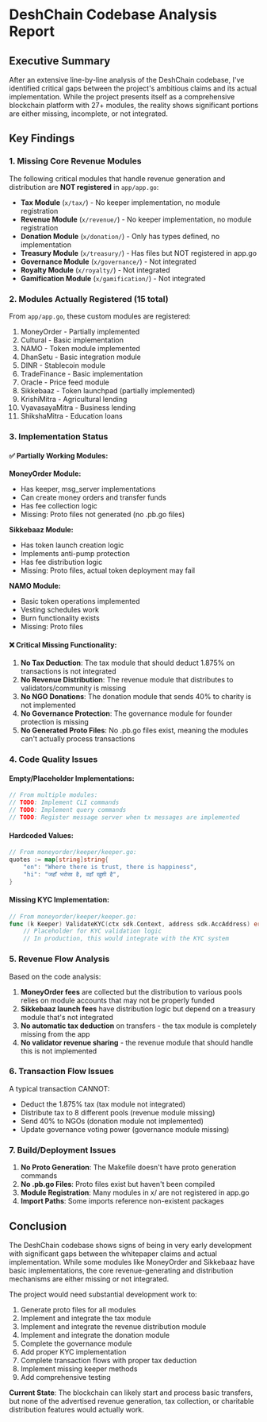 # DeshChain Codebase Analysis Report

## Executive Summary

After an extensive line-by-line analysis of the DeshChain codebase, I've identified critical gaps between the project's ambitious claims and its actual implementation. While the project presents itself as a comprehensive blockchain platform with 27+ modules, the reality shows significant portions are either missing, incomplete, or not integrated.

## Key Findings

### 1. Missing Core Revenue Modules

The following critical modules that handle revenue generation and distribution are **NOT registered** in `app/app.go`:

- **Tax Module** (`x/tax/`) - No keeper implementation, no module registration
- **Revenue Module** (`x/revenue/`) - No keeper implementation, no module registration  
- **Donation Module** (`x/donation/`) - Only has types defined, no implementation
- **Treasury Module** (`x/treasury/`) - Has files but NOT registered in app.go
- **Governance Module** (`x/governance/`) - Not integrated
- **Royalty Module** (`x/royalty/`) - Not integrated
- **Gamification Module** (`x/gamification/`) - Not integrated

### 2. Modules Actually Registered (15 total)

From `app/app.go`, these custom modules are registered:
1. MoneyOrder - Partially implemented
2. Cultural - Basic implementation
3. NAMO - Token module implemented
4. DhanSetu - Basic integration module
5. DINR - Stablecoin module
6. TradeFinance - Basic implementation
7. Oracle - Price feed module
8. Sikkebaaz - Token launchpad (partially implemented)
9. KrishiMitra - Agricultural lending
10. VyavasayaMitra - Business lending
11. ShikshaMitra - Education loans

### 3. Implementation Status

#### ✅ Partially Working Modules:

**MoneyOrder Module:**
- Has keeper, msg_server implementations
- Can create money orders and transfer funds
- Has fee collection logic
- Missing: Proto files not generated (no .pb.go files)

**Sikkebaaz Module:**
- Has token launch creation logic
- Implements anti-pump protection
- Has fee distribution logic
- Missing: Proto files, actual token deployment may fail

**NAMO Module:**
- Basic token operations implemented
- Vesting schedules work
- Burn functionality exists
- Missing: Proto files

#### ❌ Critical Missing Functionality:

1. **No Tax Deduction**: The tax module that should deduct 1.875% on transactions is not integrated
2. **No Revenue Distribution**: The revenue module that distributes to validators/community is missing
3. **No NGO Donations**: The donation module that sends 40% to charity is not implemented
4. **No Governance Protection**: The governance module for founder protection is missing
5. **No Generated Proto Files**: No .pb.go files exist, meaning the modules can't actually process transactions

### 4. Code Quality Issues

#### Empty/Placeholder Implementations:
```go
// From multiple modules:
// TODO: Implement CLI commands
// TODO: Implement query commands  
// TODO: Register message server when tx messages are implemented
```

#### Hardcoded Values:
```go
// From moneyorder/keeper/keeper.go:
quotes := map[string]string{
    "en": "Where there is trust, there is happiness",
    "hi": "जहाँ भरोसा है, वहाँ खुशी है",
}
```

#### Missing KYC Implementation:
```go
// From moneyorder/keeper/keeper.go:
func (k Keeper) ValidateKYC(ctx sdk.Context, address sdk.AccAddress) error {
    // Placeholder for KYC validation logic
    // In production, this would integrate with the KYC system
```

### 5. Revenue Flow Analysis

Based on the code analysis:

1. **MoneyOrder fees** are collected but the distribution to various pools relies on module accounts that may not be properly funded
2. **Sikkebaaz launch fees** have distribution logic but depend on a treasury module that's not integrated
3. **No automatic tax deduction** on transfers - the tax module is completely missing from the app
4. **No validator revenue sharing** - the revenue module that should handle this is not implemented

### 6. Transaction Flow Issues

A typical transaction CANNOT:
- Deduct the 1.875% tax (tax module not integrated)
- Distribute tax to 8 different pools (revenue module missing)
- Send 40% to NGOs (donation module not implemented)
- Update governance voting power (governance module missing)

### 7. Build/Deployment Issues

1. **No Proto Generation**: The Makefile doesn't have proto generation commands
2. **No .pb.go Files**: Proto files exist but haven't been compiled
3. **Module Registration**: Many modules in x/ are not registered in app.go
4. **Import Paths**: Some imports reference non-existent packages

## Conclusion

The DeshChain codebase shows signs of being in very early development with significant gaps between the whitepaper claims and actual implementation. While some modules like MoneyOrder and Sikkebaaz have basic implementations, the core revenue-generating and distribution mechanisms are either missing or not integrated. 

The project would need substantial development work to:
1. Generate proto files for all modules
2. Implement and integrate the tax module
3. Implement and integrate the revenue distribution module
4. Implement and integrate the donation module
5. Complete the governance module
6. Add proper KYC implementation
7. Complete transaction flows with proper tax deduction
8. Implement missing keeper methods
9. Add comprehensive testing

**Current State**: The blockchain can likely start and process basic transfers, but none of the advertised revenue generation, tax collection, or charitable distribution features would actually work.